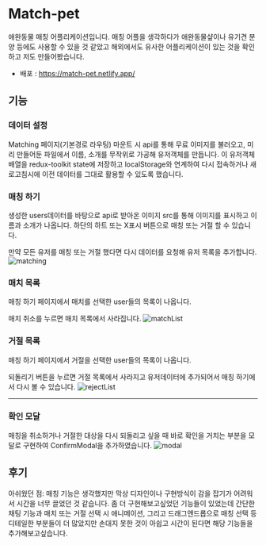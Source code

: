 # Match-pet
애완동물 매칭 어플리케이션입니다. 매칭 어플을 생각하다가 애완동물샾이나 유기견 분양 등에도 사용할 수 있을 것 같았고 해외에서도 유사한 어플리케이션이 있는 것을 확인하고 저도 만들어봤습니다. 

- 배포 : https://match-pet.netlify.app/

## 기능
### 데이터 설정
Matching 페이지(기본경로 라우팅) 마운트 시 api를 통해 무료 이미지를 불러오고, 미리 만들어둔 파일에서 이름, 소개를 무작위로 가공해 유저객체를 만듭니다. 이 유저객체 배열을 redux-toolkit state에 저장하고 localStorage와 연계하여 다시 접속하거나 새로고침시에 이전 데이터를 그대로 활용할 수 있도록 했습니다.

### 매칭 하기
생성한 users데이터를 바탕으로 api로 받아온 이미지 src를 통해 이미지를 표시하고 이름과 소개가 나옵니다. 하단의 하트 또는 X표시 버튼으로 매칭 또는 거절 할 수 있습니다.

만약 모든 유저를 매칭 또는 거절 했다면 다시 데이터를 요청해 유저 목록을 추가합니다.
![matching](https://user-images.githubusercontent.com/56039591/172040074-837bba9b-67c2-4da4-bad8-637e9bfbf77c.gif)

### 매치 목록
매칭 하기 페이지에서 매치를 선택한 user들의 목록이 나옵니다. 

매치 취소를 누르면 매치 목록에서 사라집니다.
![matchList](https://user-images.githubusercontent.com/56039591/172040078-f06d5efa-503c-45f3-9855-01c242a40b77.gif)


### 거절 목록
매칭 하기 페이지에서 거절을 선택한 user들의 목록이 나옵니다. 

되돌리기 버튼을 누르면 거절 목록에서 사라지고 유저데이터에 추가되어서 매칭 하기에서 다시 볼 수 있습니다.
![rejectList](https://user-images.githubusercontent.com/56039591/172040086-5dafd842-dc50-4db3-86c0-c8942b2086d8.gif)

---
### 확인 모달
매칭을 취소하거나 거절한 대상을 다시 되돌리고 싶을 때 바로 확인을 거치는 부분을 모달로 구현하여 ConfirmModal을 추가하였습니다.
![modal](https://user-images.githubusercontent.com/56039591/173238899-748c96ad-0161-491c-93e0-3233e3e00364.gif)

## 후기

아쉬웠던 점: 매칭 기능은 생각했지만 막상 디자인이나 구현방식이 감을 잡기가 어려워서 시간을 너무 끌었던 것 같습니다. 좀 더 구현해보고싶었던 기능들이 있었는데 간단한 채팅 기능과 매치 또는 거절 선택 시 애니메이션, 그리고 드래그앤드롭으로 매칭 선택 등 디테일한 부분들이 더 많았지만 손대지 못한 것이 아쉽고 시간이 된다면 해당 기능들을 추가해보고싶습니다.
